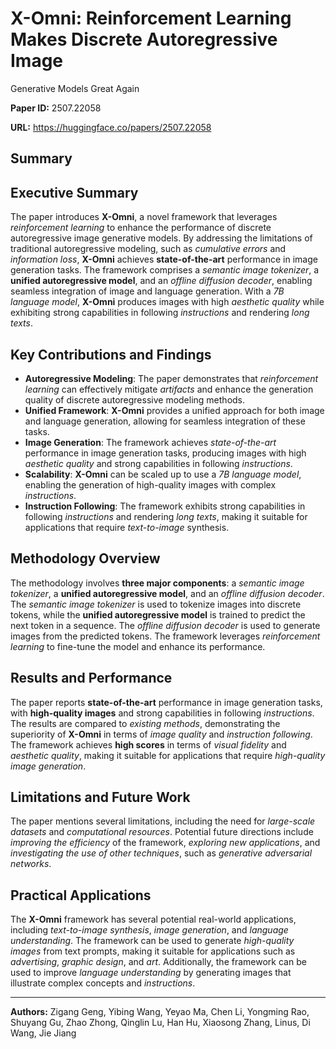 # X-Omni: Reinforcement Learning Makes Discrete Autoregressive Image
  Generative Models Great Again

**Paper ID:** 2507.22058

**URL:** https://huggingface.co/papers/2507.22058

## Summary

## Executive Summary
The paper introduces **X-Omni**, a novel framework that leverages *reinforcement learning* to enhance the performance of discrete autoregressive image generative models. By addressing the limitations of traditional autoregressive modeling, such as *cumulative errors* and *information loss*, **X-Omni** achieves **state-of-the-art** performance in image generation tasks. The framework comprises a *semantic image tokenizer*, a **unified autoregressive model**, and an *offline diffusion decoder*, enabling seamless integration of image and language generation. With a *7B language model*, **X-Omni** produces images with high *aesthetic quality* while exhibiting strong capabilities in following *instructions* and rendering *long texts*.

## Key Contributions and Findings
* **Autoregressive Modeling**: The paper demonstrates that *reinforcement learning* can effectively mitigate *artifacts* and enhance the generation quality of discrete autoregressive modeling methods.
* **Unified Framework**: **X-Omni** provides a unified approach for both image and language generation, allowing for seamless integration of these tasks.
* **Image Generation**: The framework achieves *state-of-the-art* performance in image generation tasks, producing images with high *aesthetic quality* and strong capabilities in following *instructions*.
* **Scalability**: **X-Omni** can be scaled up to use a *7B language model*, enabling the generation of high-quality images with complex *instructions*.
* **Instruction Following**: The framework exhibits strong capabilities in following *instructions* and rendering *long texts*, making it suitable for applications that require *text-to-image* synthesis.

## Methodology Overview
The methodology involves **three major components**: a *semantic image tokenizer*, a **unified autoregressive model**, and an *offline diffusion decoder*. The *semantic image tokenizer* is used to tokenize images into discrete tokens, while the **unified autoregressive model** is trained to predict the next token in a sequence. The *offline diffusion decoder* is used to generate images from the predicted tokens. The framework leverages *reinforcement learning* to fine-tune the model and enhance its performance.

## Results and Performance
The paper reports **state-of-the-art** performance in image generation tasks, with **high-quality images** and strong capabilities in following *instructions*. The results are compared to *existing methods*, demonstrating the superiority of **X-Omni** in terms of *image quality* and *instruction following*. The framework achieves **high scores** in terms of *visual fidelity* and *aesthetic quality*, making it suitable for applications that require *high-quality image generation*.

## Limitations and Future Work
The paper mentions several limitations, including the need for *large-scale datasets* and *computational resources*. Potential future directions include *improving the efficiency* of the framework, *exploring new applications*, and *investigating the use of other techniques*, such as *generative adversarial networks*.

## Practical Applications
The **X-Omni** framework has several potential real-world applications, including *text-to-image synthesis*, *image generation*, and *language understanding*. The framework can be used to generate *high-quality images* from text prompts, making it suitable for applications such as *advertising*, *graphic design*, and *art*. Additionally, the framework can be used to improve *language understanding* by generating images that illustrate complex concepts and *instructions*.

---

**Authors:** Zigang Geng, Yibing Wang, Yeyao Ma, Chen Li, Yongming Rao, Shuyang Gu, Zhao Zhong, Qinglin Lu, Han Hu, Xiaosong Zhang, Linus, Di Wang, Jie Jiang
